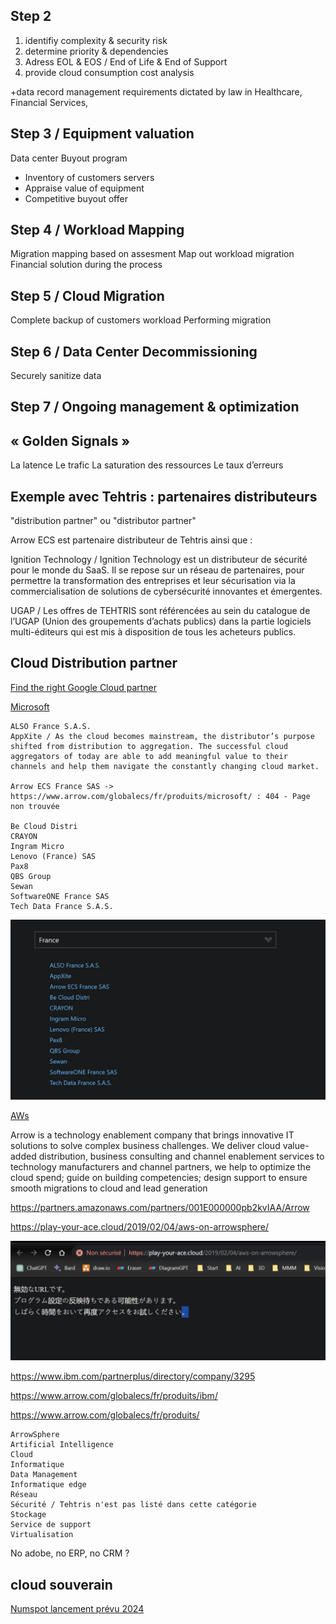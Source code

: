## Step 2

1. identifiy complexity & security risk
2. determine priority & dependencies
3. Adress EOL & EOS / End of Life & End of Support
4. provide cloud consumption cost analysis

+data record management requirements dictated by law in Healthcare, Financial Services,

## Step 3 / Equipment valuation

Data center Buyout program

- Inventory of customers servers
- Appraise value of equipment
- Competitive buyout offer

## Step 4 / Workload Mapping

Migration mapping based on assesment
Map out workload migration
Financial solution during the process

## Step 5 / Cloud Migration

Complete backup of customers workload
Performing migration

## Step 6 / Data Center Decommissioning

Securely sanitize data

## Step 7 / Ongoing management & optimization


## « Golden Signals »

La latence
Le trafic
La saturation des ressources
Le taux d’erreurs

## Exemple avec Tehtris : partenaires distributeurs

"distribution partner" ou "distributor partner"

Arrow ECS est partenaire distributeur de Tehtris ainsi que :

Ignition Technology / Ignition Technology est un distributeur de sécurité pour le monde du SaaS. Il se repose sur un réseau de partenaires, pour permettre la transformation des entreprises et leur sécurisation via la commercialisation de solutions de cybersécurité innovantes et émergentes.

UGAP / Les offres de TEHTRIS sont référencées au sein du catalogue de l’UGAP (Union des groupements d’achats publics) dans la partie logiciels multi-éditeurs qui est mis à disposition de tous les acheteurs publics.

## Cloud Distribution partner

[Find the right Google Cloud partner](https://cloud.google.com/find-a-partner/?products=Chrome&location=france)

[Microsoft](https://partner.microsoft.com/fr-fr/partnership/cloud-solution-provider/find-a-provider#)

    ALSO France S.A.S.
    AppXite / As the cloud becomes mainstream, the distributor’s purpose shifted from distribution to aggregation. The successful cloud aggregators of today are able to add meaningful value to their channels and help them navigate the constantly changing cloud market.
    
    Arrow ECS France SAS -> https://www.arrow.com/globalecs/fr/produits/microsoft/ : 404 - Page non trouvée
  
    Be Cloud Distri
    CRAYON
    Ingram Micro
    Lenovo (France) SAS
    Pax8
    QBS Group
    Sewan
    SoftwareONE France SAS 
    Tech Data France S.A.S.

![Alt text](image.png)

[AWs](https://partners.amazonaws.com/search/partners/?keyword=arrow&loc=PARIS)

Arrow is a technology enablement company that brings innovative IT solutions to solve complex business challenges. We deliver cloud value-added distribution, business consulting and channel enablement services to technology manufacturers and channel partners, we help to optimize the cloud spend; guide on building competencies; design support to ensure smooth migrations to cloud and lead generation

https://partners.amazonaws.com/partners/001E000000pb2kvIAA/Arrow

https://play-your-ace.cloud/2019/02/04/aws-on-arrowsphere/

![Alt text](image-1.png)


https://www.ibm.com/partnerplus/directory/company/3295

https://www.arrow.com/globalecs/fr/produits/ibm/

https://www.arrow.com/globalecs/fr/produits/

    ArrowSphere
    Artificial Intelligence
    Cloud
    Informatique
    Data Management
    Informatique edge
    Réseau
    Sécurité / Tehtris n'est pas listé dans cette catégorie
    Stockage
    Service de support
    Virtualisation


No adobe, no ERP, no CRM ?

## cloud souverain

[Numspot lancement prévu 2024](https://www.lemondeinformatique.fr/actualites/lire-cloud-de-confiance-numspot-lancera-ses-offres-mi-2024-92300.html)